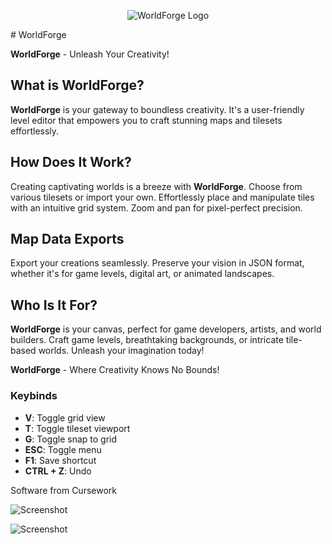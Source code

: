 <p align="center">
  <img src="https://github.com/setoyuma/WorldForge/assets/118138305/50908819-fe2a-440b-a8ec-451bbe030329" alt="WorldForge Logo">
</p>
# WorldForge

**WorldForge** - Unleash Your Creativity!

## What is WorldForge?

**WorldForge** is your gateway to boundless creativity. It's a user-friendly level editor that empowers you to craft stunning maps and tilesets effortlessly.

## How Does It Work?

Creating captivating worlds is a breeze with **WorldForge**. Choose from various tilesets or import your own. Effortlessly place and manipulate tiles with an intuitive grid system. Zoom and pan for pixel-perfect precision.

## Map Data Exports

Export your creations seamlessly. Preserve your vision in JSON format, whether it's for game levels, digital art, or animated landscapes.

## Who Is It For?

**WorldForge** is your canvas, perfect for game developers, artists, and world builders. Craft game levels, breathtaking backgrounds, or intricate tile-based worlds. Unleash your imagination today!

**WorldForge** - Where Creativity Knows No Bounds!

### Keybinds

- **V**: Toggle grid view
- **T**: Toggle tileset viewport
- **G**: Toggle snap to grid
- **ESC**: Toggle menu
- **F1**: Save shortcut
- **CTRL + Z**: Undo

Software from Cursework

<p>
  <img src="https://github.com/setoyuma/WorldForge/assets/118138305/f976249a-032e-46b8-8147-a548c722a960" alt="Screenshot">
</p>

<p>
  <img src="https://github.com/setoyuma/WorldForge/assets/118138305/228a9a16-0a26-482b-be7b-a10a6df61d68" alt="Screenshot">
</p>
